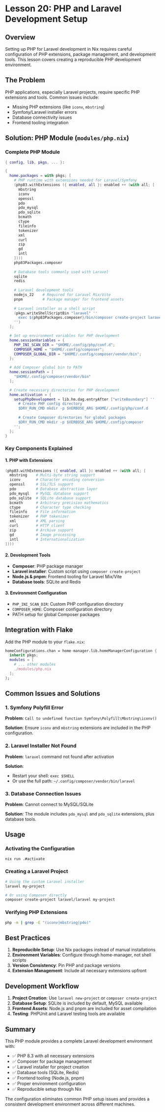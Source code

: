 # Lesson 20: PHP and Laravel Development Setup

## Overview
Setting up PHP for Laravel development in Nix requires careful configuration of PHP extensions, package management, and development tools. This lesson covers creating a reproducible PHP development environment.

## The Problem
PHP applications, especially Laravel projects, require specific PHP extensions and tools. Common issues include:
- Missing PHP extensions (like `iconv`, `mbstring`)
- Symfony/Laravel installer errors
- Database connectivity issues
- Frontend tooling integration

## Solution: PHP Module (`modules/php.nix`)

### Complete PHP Module
```nix
{ config, lib, pkgs, ... }:

{
  home.packages = with pkgs; [
    # PHP runtime with extensions needed for Laravel/Symfony
    (php83.withExtensions ({ enabled, all }: enabled ++ (with all; [
      mbstring
      iconv
      openssl
      pdo
      pdo_mysql
      pdo_sqlite
      bcmath
      ctype
      fileinfo
      tokenizer
      xml
      curl
      zip
      gd
      intl
    ])))
    php83Packages.composer
    
    # Database tools commonly used with Laravel
    sqlite
    redis
    
    # Laravel development tools
    nodejs_22    # Required for Laravel Mix/Vite
    pnpm         # Package manager for frontend assets
    
    # Laravel installer as a shell script
    (pkgs.writeShellScriptBin "laravel" ''
      exec ${php83Packages.composer}/bin/composer create-project laravel/laravel "$@"
    '')
  ];

  # Set up environment variables for PHP development
  home.sessionVariables = {
    PHP_INI_SCAN_DIR = "$HOME/.config/php/conf.d";
    COMPOSER_HOME = "$HOME/.config/composer";
    COMPOSER_GLOBAL_DIR = "$HOME/.config/composer/vendor/bin";
  };

  # Add Composer global bin to PATH
  home.sessionPath = [
    "$HOME/.config/composer/vendor/bin"
  ];

  # Create necessary directories for PHP development
  home.activation = {
    setupPhpDevelopment = lib.hm.dag.entryAfter ["writeBoundary"] ''
      # Create PHP config directory
      $DRY_RUN_CMD mkdir -p $VERBOSE_ARG $HOME/.config/php/conf.d
      
      # Create Composer directories for global packages
      $DRY_RUN_CMD mkdir -p $VERBOSE_ARG $HOME/.config/composer
    '';
  };
}
```

### Key Components Explained

#### 1. PHP with Extensions
```nix
(php83.withExtensions ({ enabled, all }: enabled ++ (with all; [
  mbstring    # Multi-byte string support
  iconv       # Character encoding conversion
  openssl     # SSL/TLS support
  pdo         # Database abstraction layer
  pdo_mysql   # MySQL database support
  pdo_sqlite  # SQLite database support
  bcmath      # Arbitrary precision mathematics
  ctype       # Character type checking
  fileinfo    # File information
  tokenizer   # PHP tokenizer
  xml         # XML parsing
  curl        # HTTP client
  zip         # Archive support
  gd          # Image processing
  intl        # Internationalization
])))
```

#### 2. Development Tools
- **Composer**: PHP package manager
- **Laravel installer**: Custom script using `composer create-project`
- **Node.js & pnpm**: Frontend tooling for Laravel Mix/Vite
- **Database tools**: SQLite and Redis

#### 3. Environment Configuration
- `PHP_INI_SCAN_DIR`: Custom PHP configuration directory
- `COMPOSER_HOME`: Composer configuration directory
- PATH setup for global Composer packages

## Integration with Flake

Add the PHP module to your `flake.nix`:

```nix
homeConfigurations.chan = home-manager.lib.homeManagerConfiguration {
  inherit pkgs;
  modules = [
    # ... other modules
    ./modules/php.nix
  ];
};
```

## Common Issues and Solutions

### 1. Symfony Polyfill Error
**Problem**: `Call to undefined function Symfony\Polyfill\Mbstring\iconv()`

**Solution**: Ensure `iconv` and `mbstring` extensions are included in the PHP configuration.

### 2. Laravel Installer Not Found
**Problem**: `laravel` command not found after activation

**Solution**: 
- Restart your shell: `exec $SHELL`
- Or use the full path: `~/.config/composer/vendor/bin/laravel`

### 3. Database Connection Issues
**Problem**: Cannot connect to MySQL/SQLite

**Solution**: The module includes `pdo_mysql` and `pdo_sqlite` extensions, plus database tools.

## Usage

### Activating the Configuration
```bash
nix run .#activate
```

### Creating a Laravel Project
```bash
# Using the custom Laravel installer
laravel my-project

# Or using Composer directly
composer create-project laravel/laravel my-project
```

### Verifying PHP Extensions
```bash
php -m | grep -E "(iconv|mbstring|pdo)"
```

## Best Practices

1. **Reproducible Setup**: Use Nix packages instead of manual installations
2. **Environment Variables**: Configure through home-manager, not shell scripts
3. **Version Consistency**: Pin PHP and package versions
4. **Extension Management**: Include all necessary extensions upfront

## Development Workflow

1. **Project Creation**: Use `laravel new-project` or `composer create-project`
2. **Database Setup**: SQLite is included by default, MySQL available
3. **Frontend Assets**: Node.js and pnpm are included for asset compilation
4. **Testing**: PHPUnit and Laravel testing tools are available

## Summary

This PHP module provides a complete Laravel development environment with:
- ✅ PHP 8.3 with all necessary extensions
- ✅ Composer for package management
- ✅ Laravel installer for project creation
- ✅ Database tools (SQLite, Redis)
- ✅ Frontend tooling (Node.js, pnpm)
- ✅ Proper environment configuration
- ✅ Reproducible setup through Nix

The configuration eliminates common PHP setup issues and provides a consistent development environment across different machines.
